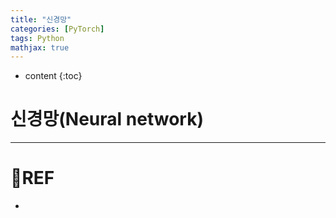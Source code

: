 ```yaml
---
title: "신경망"
categories: [PyTorch]
tags: Python
mathjax: true
---
```


* content
{:toc}
# 신경망(Neural network)



---

# 📌REF

-   

